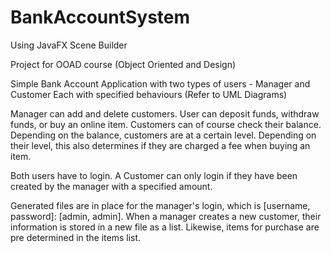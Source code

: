 # BankAccountSystem
Using JavaFX Scene Builder

Project for OOAD course (Object Oriented and Design)

Simple Bank Account Application with two types of users - Manager and Customer
Each with specified behaviours (Refer to UML Diagrams) 

Manager can add and delete customers.
User can deposit funds, withdraw funds, or buy an online item. Customers can of course check their balance.
Depending on the balance, customers are at a certain level. 
Depending on their level, this also determines if they are charged a fee when buying an item.

Both users have to login. A Customer can only login if they have been created by the manager with a
specified amount. 

Generated files are in place for the manager's login, which is [username, password]: [admin, admin].
When a manager creates a new customer, their information is stored in a new file as a list.
Likewise, items for purchase are pre determined in the items list. 

